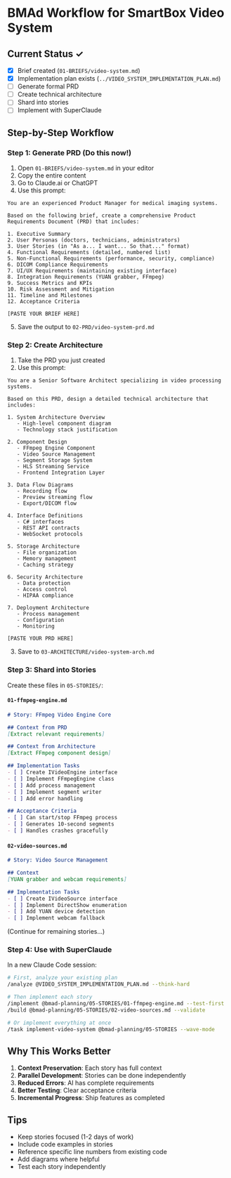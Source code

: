 # BMAd Workflow for SmartBox Video System

## Current Status ✓
- [x] Brief created (`01-BRIEFS/video-system.md`)
- [x] Implementation plan exists (`../VIDEO_SYSTEM_IMPLEMENTATION_PLAN.md`)
- [ ] Generate formal PRD
- [ ] Create technical architecture 
- [ ] Shard into stories
- [ ] Implement with SuperClaude

## Step-by-Step Workflow

### Step 1: Generate PRD (Do this now!)

1. Open `01-BRIEFS/video-system.md` in your editor
2. Copy the entire content
3. Go to Claude.ai or ChatGPT
4. Use this prompt:

```
You are an experienced Product Manager for medical imaging systems.

Based on the following brief, create a comprehensive Product Requirements Document (PRD) that includes:

1. Executive Summary
2. User Personas (doctors, technicians, administrators)
3. User Stories (in "As a... I want... So that..." format)
4. Functional Requirements (detailed, numbered list)
5. Non-Functional Requirements (performance, security, compliance)
6. DICOM Compliance Requirements
7. UI/UX Requirements (maintaining existing interface)
8. Integration Requirements (YUAN grabber, FFmpeg)
9. Success Metrics and KPIs
10. Risk Assessment and Mitigation
11. Timeline and Milestones
12. Acceptance Criteria

[PASTE YOUR BRIEF HERE]
```

5. Save the output to `02-PRD/video-system-prd.md`

### Step 2: Create Architecture

1. Take the PRD you just created
2. Use this prompt:

```
You are a Senior Software Architect specializing in video processing systems.

Based on this PRD, design a detailed technical architecture that includes:

1. System Architecture Overview
   - High-level component diagram
   - Technology stack justification

2. Component Design
   - FFmpeg Engine Component
   - Video Source Management
   - Segment Storage System
   - HLS Streaming Service
   - Frontend Integration Layer

3. Data Flow Diagrams
   - Recording flow
   - Preview streaming flow
   - Export/DICOM flow

4. Interface Definitions
   - C# interfaces
   - REST API contracts
   - WebSocket protocols

5. Storage Architecture
   - File organization
   - Memory management
   - Caching strategy

6. Security Architecture
   - Data protection
   - Access control
   - HIPAA compliance

7. Deployment Architecture
   - Process management
   - Configuration
   - Monitoring

[PASTE YOUR PRD HERE]
```

3. Save to `03-ARCHITECTURE/video-system-arch.md`

### Step 3: Shard into Stories

Create these files in `05-STORIES/`:

#### `01-ffmpeg-engine.md`
```markdown
# Story: FFmpeg Video Engine Core

## Context from PRD
[Extract relevant requirements]

## Context from Architecture
[Extract FFmpeg component design]

## Implementation Tasks
- [ ] Create IVideoEngine interface
- [ ] Implement FFmpegEngine class
- [ ] Add process management
- [ ] Implement segment writer
- [ ] Add error handling

## Acceptance Criteria
- [ ] Can start/stop FFmpeg process
- [ ] Generates 10-second segments
- [ ] Handles crashes gracefully
```

#### `02-video-sources.md`
```markdown
# Story: Video Source Management

## Context
[YUAN grabber and webcam requirements]

## Implementation Tasks
- [ ] Create IVideoSource interface
- [ ] Implement DirectShow enumeration
- [ ] Add YUAN device detection
- [ ] Implement webcam fallback
```

(Continue for remaining stories...)

### Step 4: Use with SuperClaude

In a new Claude Code session:

```bash
# First, analyze your existing plan
/analyze @VIDEO_SYSTEM_IMPLEMENTATION_PLAN.md --think-hard

# Then implement each story
/implement @bmad-planning/05-STORIES/01-ffmpeg-engine.md --test-first
/build @bmad-planning/05-STORIES/02-video-sources.md --validate

# Or implement everything at once
/task implement-video-system @bmad-planning/05-STORIES --wave-mode
```

## Why This Works Better

1. **Context Preservation**: Each story has full context
2. **Parallel Development**: Stories can be done independently
3. **Reduced Errors**: AI has complete requirements
4. **Better Testing**: Clear acceptance criteria
5. **Incremental Progress**: Ship features as completed

## Tips

- Keep stories focused (1-2 days of work)
- Include code examples in stories
- Reference specific line numbers from existing code
- Add diagrams where helpful
- Test each story independently